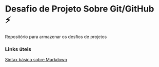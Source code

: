 # Desafio de Projeto Sobre Git/GitHub ⚡
Repositório para armazenar os desfios de projetos

### Links úteis
[Sintax básica sobre Markdown](https://www.markdownguide.org/)

